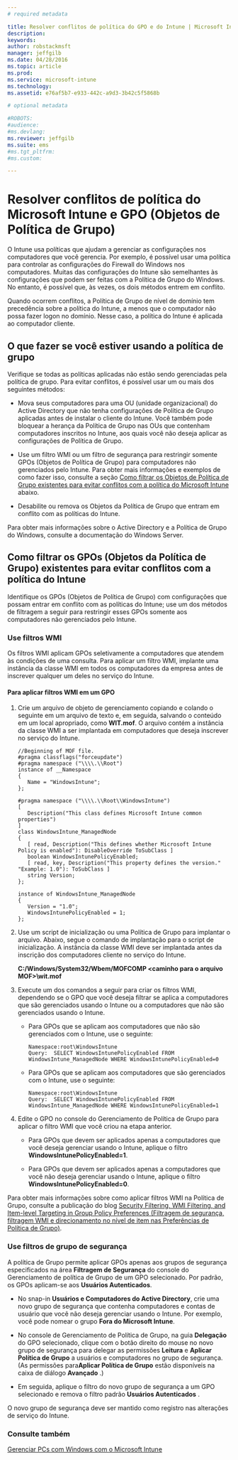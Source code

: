 ```yaml
---
# required metadata

title: Resolver conflitos de política do GPO e do Intune | Microsoft Intune
description:
keywords:
author: robstackmsft
manager: jeffgilb
ms.date: 04/28/2016
ms.topic: article
ms.prod:
ms.service: microsoft-intune
ms.technology:
ms.assetid: e76af5b7-e933-442c-a9d3-3b42c5f5868b

# optional metadata

#ROBOTS:
#audience:
#ms.devlang:
ms.reviewer: jeffgilb
ms.suite: ems
#ms.tgt_pltfrm:
#ms.custom:

---
```


# Resolver conflitos de política do Microsoft Intune e GPO (Objetos de Política de Grupo)
O Intune usa políticas que ajudam a gerenciar as configurações nos computadores que você gerencia. Por exemplo, é possível usar uma política para controlar as configurações do Firewall do Windows nos computadores. Muitas das configurações do Intune são semelhantes às configurações que podem ser feitas com a Política de Grupo do Windows. No entanto, é possível que, às vezes, os dois métodos entrem em conflito.

Quando ocorrem conflitos, a Política de Grupo de nível de domínio tem precedência sobre a política do Intune, a menos que o computador não possa fazer logon no domínio. Nesse caso, a política do Intune é aplicada ao computador cliente.

## O que fazer se você estiver usando a política de grupo
Verifique se todas as políticas aplicadas não estão sendo gerenciadas pela política de grupo. Para evitar conflitos, é possível usar um ou mais dos seguintes métodos:

-   Mova seus computadores para uma OU (unidade organizacional) do Active Directory que não tenha configurações de Política de Grupo aplicadas antes de instalar o cliente do Intune. Você também pode bloquear a herança da Política de Grupo nas OUs que contenham computadores inscritos no Intune, aos quais você não deseja aplicar as configurações de Política de Grupo.

-   Use um filtro WMI ou um filtro de segurança para restringir somente GPOs (Objetos de Política de Grupo) para computadores não gerenciados pelo Intune. Para obter mais informações e exemplos de como fazer isso, consulte a seção [Como filtrar os Objetos de Política de Grupo existentes para evitar conflitos com a política do Microsoft Intune](resolve-gpo-and-microsoft-intune-policy-conflicts.md#BKMK_Filter) abaixo.

-   Desabilite ou remova os Objetos da Política de Grupo que entram em conflito com as políticas do Intune.

Para obter mais informações sobre o Active Directory e a Política de Grupo do Windows, consulte a documentação do Windows Server.

## Como filtrar os GPOs (Objetos da Política de Grupo) existentes para evitar conflitos com a política do Intune
Identifique os GPOs (Objetos de Política de Grupo) com configurações que possam entrar em conflito com as políticas do Intune; use um dos métodos de filtragem a seguir para restringir esses GPOs somente aos computadores não gerenciados pelo Intune.

### Use filtros WMI
Os filtros WMI aplicam GPOs seletivamente a computadores que atendem às condições de uma consulta. Para aplicar um filtro WMI, implante uma instância da classe WMI em todos os computadores da empresa antes de inscrever qualquer um deles no serviço do Intune.

#### Para aplicar filtros WMI em um GPO

1.  Crie um arquivo de objeto de gerenciamento copiando e colando o seguinte em um arquivo de texto e, em seguida, salvando o conteúdo em um local apropriado, como **WIT.mof**. O arquivo contém a instância da classe WMI a ser implantada em computadores que deseja inscrever no serviço do Intune.

    ```
    //Beginning of MOF file.
    #pragma classflags("forceupdate")
    #pragma namespace ("\\\\.\\Root")
    instance of __Namespace
    {
       Name = "WindowsIntune";
    };

    #pragma namespace ("\\\\.\\Root\\WindowsIntune")
    [
       Description("This class defines Microsoft Intune common properties")
    ]
    class WindowsIntune_ManagedNode
    {
       [ read, Description("This defines whether Microsoft Intune Policy is enabled"): DisableOverride ToSubClass ]
       boolean WindowsIntunePolicyEnabled;
       [ read, key, Description("This property defines the version." "Example: 1.0"): ToSubClass ]
       string Version;
    };

    instance of WindowsIntune_ManagedNode
    {
       Version = "1.0";
       WindowsIntunePolicyEnabled = 1;
    };
    ```

2.  Use um script de inicialização ou uma Política de Grupo para implantar o arquivo. Abaixo, segue o comando de implantação para o script de inicialização. A instância da classe WMI deve ser implantada antes da inscrição dos computadores cliente no serviço do Intune.

    **C:/Windows/System32/Wbem/MOFCOMP &lt;caminho para o arquivo MOF&gt;\wit.mof**

3.  Execute um dos comandos a seguir para criar os filtros WMI, dependendo se o GPO que você deseja filtrar se aplica a computadores que são gerenciados usando o Intune ou a computadores que não são gerenciados usando o Intune.

    -   Para GPOs que se aplicam aos computadores que não são gerenciados com o Intune, use o seguinte:

        ```
        Namespace:root\WindowsIntune
        Query:  SELECT WindowsIntunePolicyEnabled FROM WindowsIntune_ManagedNode WHERE WindowsIntunePolicyEnabled=0
        ```

    -   Para GPOs que se aplicam aos computadores que são gerenciados com o Intune, use o seguinte:

        ```
        Namespace:root\WindowsIntune
        Query:  SELECT WindowsIntunePolicyEnabled FROM WindowsIntune_ManagedNode WHERE WindowsIntunePolicyEnabled=1
        ```

4.  Edite o GPO no console do Gerenciamento de Política de Grupo para aplicar o filtro WMI que você criou na etapa anterior.

    -   Para GPOs que devem ser aplicados apenas a computadores que você deseja gerenciar usando o Intune, aplique o filtro **WindowsIntunePolicyEnabled=1**.

    -   Para GPOs que devem ser aplicados apenas a computadores que você não deseja gerenciar usando o Intune, aplique o filtro **WindowsIntunePolicyEnabled=0**.

Para obter mais informações sobre como aplicar filtros WMI na Política de Grupo, consulte a publicação do blog [Security Filtering, WMI Filtering, and Item-level Targeting in Group Policy Preferences (Filtragem de segurança, filtragem WMI e direcionamento no nível de item nas Preferências de Política de Grupo)](http://go.microsoft.com/fwlink/?LinkId=177883).

### Use filtros de grupo de segurança
A política de Grupo permite aplicar GPOs apenas aos grupos de segurança especificados na área **Filtragem de Segurança** do console do Gerenciamento de política de Grupo de um GPO selecionado. Por padrão, os GPOs aplicam-se aos **Usuários Autenticados**.

-   No snap-in **Usuários e Computadores do Active Directory**, crie uma novo grupo de segurança que contenha computadores e contas de usuário que você não deseja gerenciar usando o Intune. Por exemplo, você pode nomear o grupo **Fora do Microsoft Intune**.

-   No console de Gerenciamento de Política de Grupo, na guia **Delegação** do GPO selecionado, clique com o botão direito do mouse no novo grupo de segurança para delegar as permissões **Leitura** e **Aplicar Política de Grupo** a usuários e computadores no grupo de segurança. (As permissões para**Aplicar Política de Grupo** estão disponíveis na caixa de diálogo **Avançado** .)

-   Em seguida, aplique o filtro do novo grupo de segurança a um GPO selecionado e remova o filtro padrão **Usuários Autenticados** .

O novo grupo de segurança deve ser mantido como registro nas alterações de serviço do Intune.

### Consulte também
[Gerenciar PCs com Windows com o Microsoft Intune](manage-windows-pcs-with-microsoft-intune.md)


<!--HONumber=May16_HO1-->


